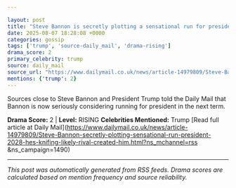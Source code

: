 ```yaml
---

layout: post
title: "Steve Bannon is secretly plotting a sensational run for president in 2028 ... and he's already knifing his likely rival: 'I created him"
date: 2025-08-07 18:28:08 +0000
categories: gossip
tags: ['trump', 'source-daily_mail', 'drama-rising']
drama_score: 2
primary_celebrity: trump
source: daily_mail
source_url: "https://www.dailymail.co.uk/news/article-14979809/Steve-Bannon-secretly-plotting-sensational-run-president-2028-hes-knifing-likely-rival-created-him.html?ns_mchannel=rss&1490&campaign=1490"
mentions: {'trump': 2}
---
```


Sources close to Steve Bannon and President Trump told the Daily Mail that Bannon is now seriously considering running for president in the next term.

**Drama Score:** 2 | **Level:** RISING **Celebrities Mentioned:** Trump [Read full article at Daily Mail](https://www.dailymail.co.uk/news/article-14979809/Steve-Bannon-secretly-plotting-sensational-run-president-2028-hes-knifing-likely-rival-created-him.html?ns_mchannel=rss &ns_campaign=1490)

---

*This post was automatically generated from RSS feeds. Drama scores are calculated based on mention frequency and source reliability.*